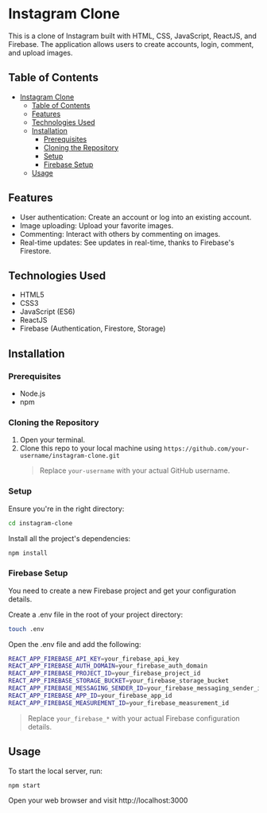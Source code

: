 # Instagram Clone

This is a clone of Instagram built with HTML, CSS, JavaScript, ReactJS, and Firebase. The application allows users to create accounts, login, comment, and upload images.

## Table of Contents

- [Instagram Clone](#instagram-clone)
  - [Table of Contents](#table-of-contents)
  - [Features](#features)
  - [Technologies Used](#technologies-used)
  - [Installation](#installation)
    - [Prerequisites](#prerequisites)
    - [Cloning the Repository](#cloning-the-repository)
    - [Setup](#setup)
    - [Firebase Setup](#firebase-setup)
  - [Usage](#usage)

## Features

- User authentication: Create an account or log into an existing account.
- Image uploading: Upload your favorite images.
- Commenting: Interact with others by commenting on images.
- Real-time updates: See updates in real-time, thanks to Firebase's Firestore.

## Technologies Used

- HTML5
- CSS3
- JavaScript (ES6)
- ReactJS
- Firebase (Authentication, Firestore, Storage)

## Installation

### Prerequisites

- Node.js
- npm

### Cloning the Repository

1. Open your terminal.
2. Clone this repo to your local machine using `https://github.com/your-username/instagram-clone.git`
   > Replace `your-username` with your actual GitHub username.

### Setup

Ensure you're in the right directory:

```bash
cd instagram-clone
```

Install all the project's dependencies:
```bash
npm install
```

### Firebase Setup
You need to create a new Firebase project and get your configuration details.

Create a .env file in the root of your project directory:
```bash
touch .env
```
Open the .env file and add the following:
```bash
REACT_APP_FIREBASE_API_KEY=your_firebase_api_key
REACT_APP_FIREBASE_AUTH_DOMAIN=your_firebase_auth_domain
REACT_APP_FIREBASE_PROJECT_ID=your_firebase_project_id
REACT_APP_FIREBASE_STORAGE_BUCKET=your_firebase_storage_bucket
REACT_APP_FIREBASE_MESSAGING_SENDER_ID=your_firebase_messaging_sender_id
REACT_APP_FIREBASE_APP_ID=your_firebase_app_id
REACT_APP_FIREBASE_MEASUREMENT_ID=your_firebase_measurement_id
```
> Replace `your_firebase_*` with your actual Firebase configuration details.

## Usage
To start the local server, run:

```bash
npm start
```
Open your web browser and visit http://localhost:3000
